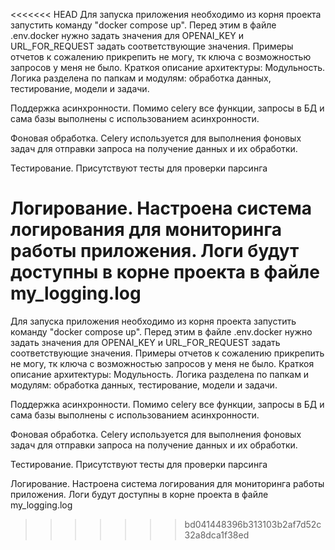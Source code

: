 <<<<<<< HEAD
Для запуска приложения необходимо из корня проекта запустить команду "docker compose up". Перед этим в файле .env.docker нужно задать значения для OPENAI_KEY и URL_FOR_REQUEST задать соответствующие значения. Примеры отчетов к сожалению прикрепить не могу, тк ключа с возможностью запросов у меня не было. Краткоя описание архитектуры: Модульность. Логика разделена по папкам и модулям: обработка данных, тестирование, модели и задачи.

Поддержка асинхронности. Помимо celery все функции, запросы в БД и сама базы выполнены с использованием асинхронности.

Фоновая обработка. Celery используется для выполнения фоновых задач для отправки запроса на получение данных и их обработки.

Тестирование. Присутствуют тесты для проверки парсинга

Логирование. Настроена система логирования для мониторинга работы приложения. Логи будут доступны в корне проекта в файле my_logging.log
=======
Для запуска приложения необходимо из корня проекта запустить команду "docker compose up". Перед этим в файле .env.docker нужно задать значения для OPENAI_KEY и URL_FOR_REQUEST задать соответствующие значения.
Примеры отчетов к сожалению прикрепить не могу, тк ключа с возможностью запросов у меня не было. 
Краткоя описание архитектуры:
Модульность.
  Логика разделена по папкам и модулям: обработка данных, тестирование, модели и задачи.

Поддержка асинхронности.
  Помимо celery все функции, запросы в БД и сама базы выполнены с использованием асинхронности.

Фоновая обработка.
  Celery используется для выполнения фоновых задач для отправки запроса на получение данных и их обработки.

Тестирование.
  Присутствуют тесты для проверки парсинга

Логирование.
  Настроена система логирования для мониторинга работы приложения. Логи будут доступны в корне проекта в файле my_logging.log
>>>>>>> bd041448396b313103b2af7d52c32a8dca1f38ed
